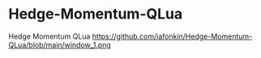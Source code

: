 # Hedge-Momentum-QLua
Hedge Momentum QLua
https://github.com/iafonkin/Hedge-Momentum-QLua/blob/main/window_1.png
